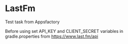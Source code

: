 # LastFm
Test task from Appsfactory

Before using set API_KEY and CLIENT_SECRET variables in gradle.properties from https://www.last.fm/api

